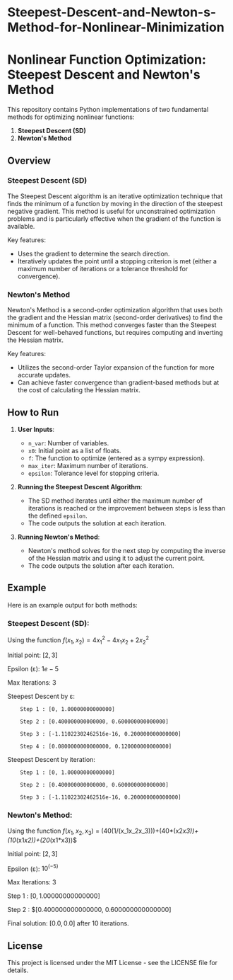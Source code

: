 # Steepest-Descent-and-Newton-s-Method-for-Nonlinear-Minimization

# Nonlinear Function Optimization: Steepest Descent and Newton's Method

This repository contains Python implementations of two fundamental methods for optimizing nonlinear functions:
1. **Steepest Descent (SD)**
2. **Newton's Method**

## Overview

### Steepest Descent (SD)
The Steepest Descent algorithm is an iterative optimization technique that finds the minimum of a function by moving in the direction of the steepest negative gradient. This method is useful for unconstrained optimization problems and is particularly effective when the gradient of the function is available.

Key features:
- Uses the gradient to determine the search direction.
- Iteratively updates the point until a stopping criterion is met (either a maximum number of iterations or a tolerance threshold for convergence).

### Newton's Method
Newton's Method is a second-order optimization algorithm that uses both the gradient and the Hessian matrix (second-order derivatives) to find the minimum of a function. This method converges faster than the Steepest Descent for well-behaved functions, but requires computing and inverting the Hessian matrix.

Key features:
- Utilizes the second-order Taylor expansion of the function for more accurate updates.
- Can achieve faster convergence than gradient-based methods but at the cost of calculating the Hessian matrix.

## How to Run

1. **User Inputs**:
   - `n_var`: Number of variables.
   - `x0`: Initial point as a list of floats.
   - `f`: The function to optimize (entered as a sympy expression).
   - `max_iter`: Maximum number of iterations.
   - `epsilon`: Tolerance level for stopping criteria.

2. **Running the Steepest Descent Algorithm**:
   - The SD method iterates until either the maximum number of iterations is reached or the improvement between steps is less than the defined `epsilon`.
   - The code outputs the solution at each iteration.

3. **Running Newton's Method**:
   - Newton's method solves for the next step by computing the inverse of the Hessian matrix and using it to adjust the current point.
   - The code outputs the solution after each iteration.

## Example

Here is an example output for both methods:

### Steepest Descent (SD):

Using the function $f(x_1, x_2) = 4x_1^2 - 4x_1x_2 + 2x_2^2$

Initial point: $[2, 3]$

Epsilon (ε): $1e-5$

Max Iterations: $3$

Steepest Descent by ε:

        Step 1 : [0, 1.00000000000000]
        
        Step 2 : [0.400000000000000, 0.600000000000000]
        
        Step 3 : [-1.11022302462516e-16, 0.200000000000000]
        
        Step 4 : [0.0800000000000000, 0.120000000000000]
        
Steepest Descent by iteration:

        Step 1 : [0, 1.00000000000000]
        
        Step 2 : [0.400000000000000, 0.600000000000000]
        
        Step 3 : [-1.11022302462516e-16, 0.200000000000000]

### Newton's Method:

Using the function $f(x_1, x_2, x_3)$ = (40(1/(x_1x_2x_3)))+(40*(x2*x3))+(10*(x1*x2))+(20*(x1*x3))$

Initial point: $[2, 3]$

Epsilon (ε): $10^(-5)$

Max Iterations: $3$

 Step 1 : $[0, 1.00000000000000]$
 
 Step 2 : $[0.400000000000000, 0.600000000000000] 

Final solution: $[0.0, 0.0]$ after 10 iterations.

## License
This project is licensed under the MIT License - see the LICENSE file for details.

